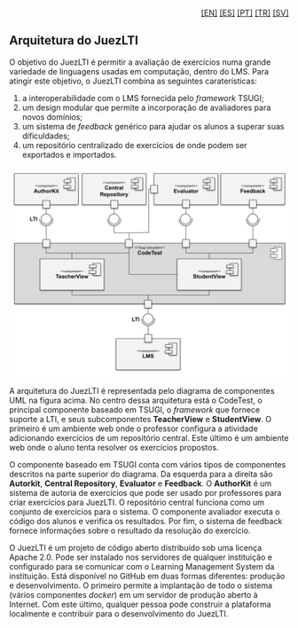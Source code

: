 <p align="right">
  <a href="README_en.md">[EN]</a>
  <a href="README_es.md">[ES]</a>
  <a href="README_pt.md">[PT]</a>
  <a href="README_tr.md">[TR]</a>
  <a href="README_sv.md">[SV]</a>
</p>

## Arquitetura do JuezLTI

O objetivo do JuezLTI é permitir a avaliação de exercícios numa grande variedade de linguagens usadas em computação, dentro do LMS.
Para atingir este objetivo, o JuezLTI combina as seguintes caraterísticas: 
1. a interoperabilidade com o LMS fornecida pelo *framework* TSUGI;
2. um design modular que permite a incorporação de avaliadores para novos domínios;
3. um sistema de *feedback* genérico para ajudar os alunos a superar suas dificuldades;
4. um repositório centralizado de exercícios de onde podem ser exportados e importados.

![JuezLTI Components](JuezLTI_Components.svg)

A arquitetura do JuezLTI é representada pelo diagrama de componentes UML na figura acima.
No centro dessa arquitetura está o CodeTest, o principal componente baseado em TSUGI, o *framework* que fornece suporte a LTI,
e seus subcomponentes **TeacherView** e **StudentView**.
O primeiro é um ambiente web onde o professor configura a atividade adicionando exercícios de um repositório central.
Este último é um ambiente web onde o aluno tenta resolver os exercícios propostos.

O componente baseado em TSUGI conta com vários tipos de componentes descritos na parte superior do diagrama. 
Da esquerda para a direita são **Autorkit**, **Central Repository**, **Evaluator** e **Feedback**.
O **AuthorKit** é um sistema de autoria de exercícios que pode ser usado por professores para criar exercícios para JuezLTI. 
O repositório central funciona como um conjunto de exercícios para o sistema.
O componente avaliador executa o código dos alunos e verifica os resultados.
Por fim, o sistema de feedback fornece informações sobre o resultado da resolução do exercício.

O JuezLTI é um projeto de código aberto distribuído sob uma licença Apache 2.0.
Pode ser instalado nos servidores de qualquer instituição e configurado para se comunicar com o Learning Management System da instituição.
Está disponível no GitHub em duas formas diferentes: produção e desenvolvimento.
O primeiro permite a implantação de todo o sistema (vários componentes *docker*) em um servidor de produção aberto à Internet.
Com este último, qualquer pessoa pode construir a plataforma localmente e contribuir para o desenvolvimento do JuezLTI.

